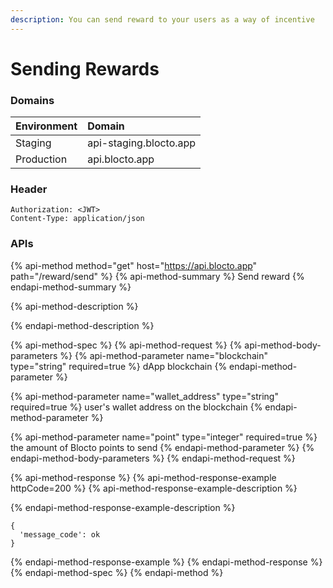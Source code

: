 ```yaml
---
description: You can send reward to your users as a way of incentive
---
```


# Sending Rewards

### Domains

| Environment | Domain |
| :--- | :--- |
| Staging | api-staging.blocto.app |
| Production | api.blocto.app |

### Header

```http
Authorization: <JWT>
Content-Type: application/json
```

### APIs

{% api-method method="get" host="https://api.blocto.app" path="/reward/send" %}
{% api-method-summary %}
Send reward
{% endapi-method-summary %}

{% api-method-description %}

{% endapi-method-description %}

{% api-method-spec %}
{% api-method-request %}
{% api-method-body-parameters %}
{% api-method-parameter name="blockchain" type="string" required=true %}
dApp blockchain
{% endapi-method-parameter %}

{% api-method-parameter name="wallet\_address" type="string" required=true %}
user's wallet address on the blockchain 
{% endapi-method-parameter %}

{% api-method-parameter name="point" type="integer" required=true %}
the amount of Blocto points to send
{% endapi-method-parameter %}
{% endapi-method-body-parameters %}
{% endapi-method-request %}

{% api-method-response %}
{% api-method-response-example httpCode=200 %}
{% api-method-response-example-description %}

{% endapi-method-response-example-description %}

```
{
  'message_code': ok
}
```
{% endapi-method-response-example %}
{% endapi-method-response %}
{% endapi-method-spec %}
{% endapi-method %}

